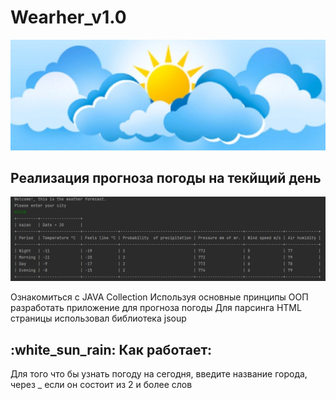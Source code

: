 # Wearher_v1.0

![](misc/images/weather_fon.jpg)

## Реализация прогноза погоды на текйщий день

![](misc/images/weather_today.PNG)

Ознакомиться с JAVA Collection 
Используя основные принципы ООП разработать приложение для прогноза погоды
Для парсинга HTML страницы использовал библиотека jsoup

## :white_sun_rain: Как работает:
Для того что бы узнать погоду на сегодня, введите название города, через _ если он состоит из 2 и более слов
